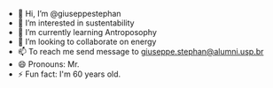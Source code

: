 - 👋 Hi, I’m @giuseppestephan
- 👀 I’m interested in sustentability
- 🌱 I’m currently learning Antroposophy
- 💞️ I’m looking to collaborate on energy
- 📫 To reach me send message to giuseppe.stephan@alumni.usp.br
- 😄 Pronouns: Mr.
- ⚡ Fun fact: I'm 60 years old.
